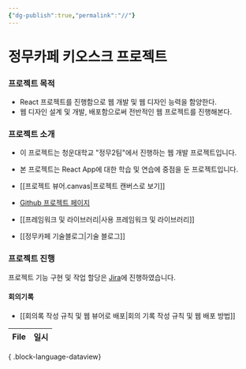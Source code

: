 ```yaml
---
{"dg-publish":true,"permalink":"//"}
---
```


# 정무카페 키오스크 프로젝트
### 프로젝트 목적
+ React 프로젝트를 진행함으로 웹 개발 및 웹 디자인 능력을 함양한다.
+ 웹 디자인 설계 및 개발, 배포함으로써 전반적인 웹 프로젝트를 진행해본다.

### 프로젝트 소개
+ 이 프로젝트는 청운대학교 "정무2팀"에서 진행하는 웹 개발 프로젝트입니다.
+ 본 프로젝트는 React App에 대한 학습 및 연습에 중점을 둔 프로젝트입니다.

+ [[프로젝트 뷰어.canvas|프로젝트 캔버스로 보기]]
+ [Github 프로젝트 페이지](https://github.com/jungmusil-yee-team)
+ [[프레임워크 및 라이브러리\|사용 프레임워크 및 라이브러리]]
+ [[정무카페 기술블로그\|기술 블로그]]

### 프로젝트 진행
프로젝트 기능 구현 및 작업 할당은 [Jira](https://www.atlassian.com/ko/software/jira)에 진행하였습니다.

#### 회의기록
+ [[회의록 작성 규칙 및 웹 뷰어로 배포\|회의 기록 작성 규칙 및 웹 배포 방법]]

| File | 일시 |
| ---- | -- |

{ .block-language-dataview}
